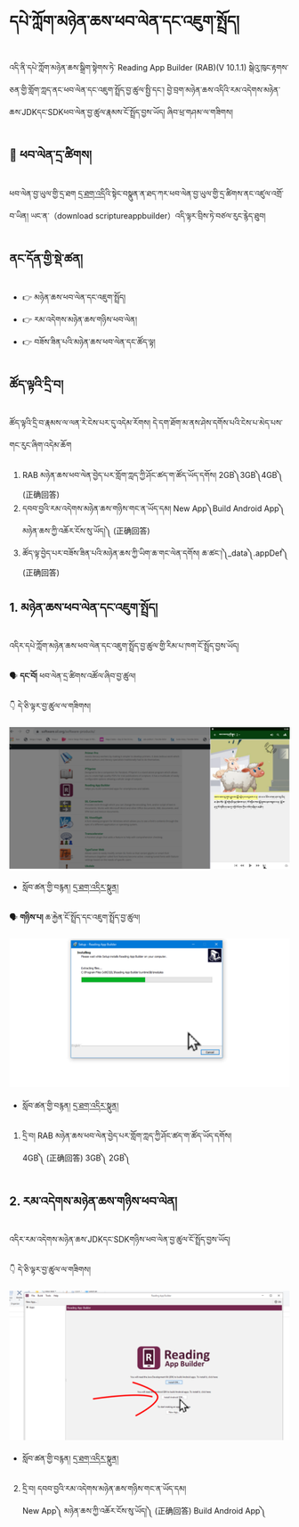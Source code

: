 # དཔེ་ཀློག་མཉེན་ཆས་ཕབ་ལེན་དང་འཇུག་སྤྲོད།

འདི་ནི་དཔེ་ཀློག་མཉེན་ཆས་སྒྲིག་སྟེགས་ཏེ་ Reading App Builder (RAB)(V 10.1.1) སྒེའུ་ཁུང་རྟགས་ཅན་གྱི་གློག་ཀླད་ནང་ཕབ་ལེན་དང་འཇུག་སྤྲོད་བྱ་ཚུལ་སྤྱི་དང་། བྱེ་བྲག་མཉེན་ཆས་འདིའི་རམ་འདེགས་མཉེན་ཆས་JDKདང་SDKཕབ་ལེན་བྱ་ཚུལ་རྣམས་ངོ་སྤྲོད་བྱས་ཡོད། ཞིབ་ཕྲ་གཤམ་ལ་གཟིགས།

## 📩 ཕབ་ལེན་དྲ་ཚིགས།

ཕབ་ལེན་བྱ་ཡུལ་གྱི་དྲ་ཐག [དྲ་ཐག་འདི](https://software.sil.org/downloads/r/readingappbuilder/Reading-App-Builder-10.1.1-Setup.exe)འི་སྟེང་བསྣུན་ན་ཐད་ཀར་ཕབ་ལེན་བྱ་ཡུལ་གྱི་དྲ་ཚིགས་ནང་འཛུལ་འགྲོ་བ་ཡིན། ཡང་ན་（download scriptureappbuilder）འདི་ལྟར་བྲིས་ཏེ་བཙལ་རུང་རྙེད་ཐུབ།

## ནང་དོན་གྱི་སྡེ་ཚན།

- 👉 མཉེན་ཆས་ཕབ་ལེན་དང་འཇུག་སྤྲོད།
- 👉 རམ་འདེགས་མཉེན་ཆས་གཉིས་ཕབ་ལེན།
- 👉 བཟོས་ཟིན་པའི་མཉེན་ཆས་ཕབ་ལེན་དང་ཚོད་ལྟ།


## ཚོད་ལྟའི་དྲི་བ།

ཚོད་ལྟའི་དྲི་བ་རྣམས་ལ་ལན་རེ་ངེས་པར་དུ་འདེམ་རོགས། དེ་དག་ཐོག་མ་ནས་ཤེས་དགོས་པའི་ངེས་པ་མེད་པས་གང་རུང་ཞིག་འདེམ་ཆོག

1. RAB མཉེན་ཆས་ཕབ་ལེན་བྱེད་པར་གློག་ཀླད་ཀྱི་ཤོང་ཚད་ག་ཚོད་ཡོད་དགོས། 2GB༽3GB༽4GB༽ (正确回答)
2. དབབ་བྱའི་རམ་འདེགས་མཉེན་ཆས་གཉིས་གང་ན་ཡོད་དམ། New App༽Build Android App༽ མཉེན་ཆས་ཀྱི་འཆོར་ངོས་སུ་ཡོད།༽ (正确回答)
3. ཚོད་ལྟ་བྱེད་པར་བཟོས་ཟིན་པའི་མཉེན་ཆས་ཀྱི་ཡིག་ཆ་གང་ལེན་དགོས། ཆ་ཚང་།༽_data༽.appDef༽ (正确回答)

## 1. མཉེན་ཆས་ཕབ་ལེན་དང་འཇུག་སྤྲོད།

འདིར་དཔེ་ཀློག་མཉེན་ཆས་ཕབ་ལེན་དང་འཇུག་སྤྲོད་བྱ་ཚུལ་གྱི་རིམ་པ་ཁག་ངོ་སྤྲོད་བྱས་ཡོད།

🗣️ **དང་བོ།** ཕབ་ལེན་དྲ་ཚིགས་འཚོལ་ཞིབ་བྱ་ཚུལ།

👇 དེ་ཅི་ལྟར་བྱ་ཚུལ་ལ་གཟིགས།

![800](images/000001.png)

- སློབ་ཚན་གྱི་བརྙན། [དྲ་ཐག་འདིར་སྣུན།]()

🗣️ **གཉིས་པ།** ཆ་རྐྱེན་ངོ་སྤྲོད་དང་འཇུག་སྤྲོད་བྱ་ཚུལ།

![800](images/000002.png)

- སློབ་ཚན་གྱི་བརྙན། [དྲ་ཐག་འདིར་སྣུན།]()

1. དྲི་བ། RAB མཉེན་ཆས་ཕབ་ལེན་བྱེད་པར་གློག་ཀླད་ཀྱི་ཤོང་ཚད་ག་ཚོད་ཡོད་དགོས།  
4GB༽ (正确回答) 3GB༽ 2GB༽
## 2. རམ་འདེགས་མཉེན་ཆས་གཉིས་ཕབ་ལེན།

འདིར་རམ་འདེགས་མཉེན་ཆས་JDKདང་SDKགཉིས་ཕབ་ལེན་བྱ་ཚུལ་ངོ་སྤྲོད་བྱས་ཡོད།

👇 དེ་ཅི་ལྟར་བྱ་ཚུལ་ལ་གཟིགས།

![800](images/000003.PNG)


- སློབ་ཚན་གྱི་བརྙན། [དྲ་ཐག་འདིར་སྣུན།]()


2. དྲི་བ། དབབ་བྱའི་རམ་འདེགས་མཉེན་ཆས་གཉིས་གང་ན་ཡོད་དམ།  
New App༽ མཉེན་ཆས་ཀྱི་འཆོར་ངོས་སུ་ཡོད།༽ (正确回答) Build Android App༽

